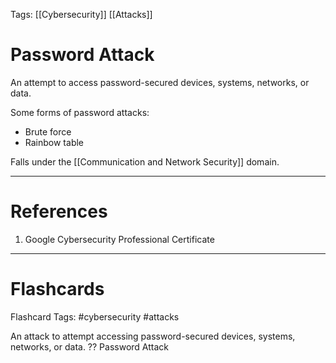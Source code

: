 Tags: [[Cybersecurity]] [[Attacks]]
# Password Attack

An attempt to access password-secured devices, systems, networks, or data.

Some forms of password attacks:
- Brute force
- Rainbow table

Falls under the [[Communication and Network Security]] domain.

---
# References

1. Google Cybersecurity Professional Certificate

---
# Flashcards

Flashcard Tags: #cybersecurity #attacks 

An attack to attempt accessing password-secured devices, systems, networks, or data.
??
Password Attack
<!--SR:!2024-05-12,13,270!2024-05-12,13,270-->